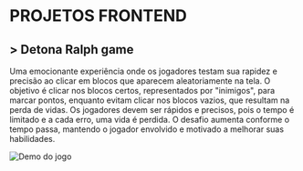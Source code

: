 #  PROJETOS FRONTEND 

## > Detona Ralph game 
Uma emocionante experiência onde os jogadores testam sua rapidez e precisão ao clicar em blocos que aparecem aleatoriamente na tela. O objetivo é clicar nos blocos certos, representados por "inimigos", para marcar pontos, enquanto evitam clicar nos blocos vazios, que resultam na perda de vidas.
Os jogadores devem ser rápidos e precisos, pois o tempo é limitado e a cada erro, uma vida é perdida. O desafio aumenta conforme o tempo passa, mantendo o jogador envolvido e motivado a melhorar suas habilidades.

![Demo do jogo](src/images/ex.png)
